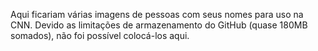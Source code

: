 Aqui ficariam várias imagens de pessoas com seus nomes para uso na CNN. Devido as limitações de armazenamento do GitHub (quase 180MB somados), não foi possível colocá-los aqui.
